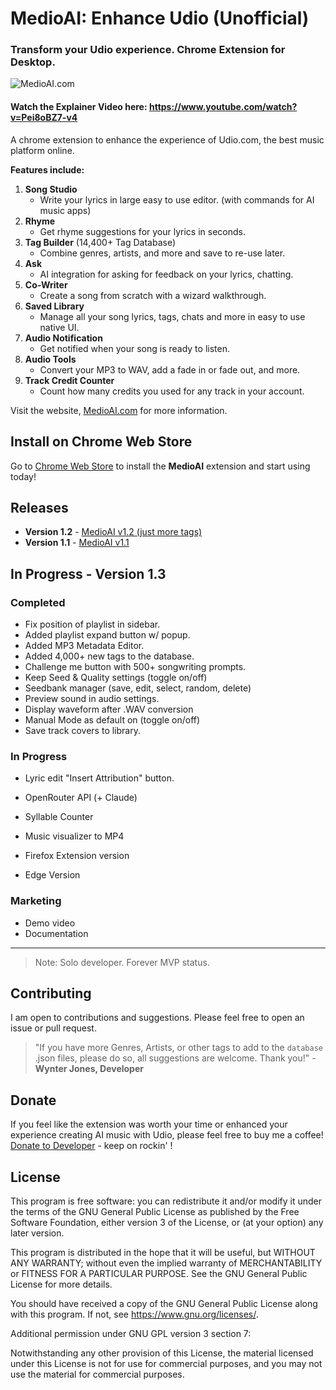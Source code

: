 # MedioAI: Enhance Udio (Unofficial)

### Transform your Udio experience. Chrome Extension for Desktop.

![MedioAI.com](https://github.com/WynterJones/MedioAI-for-Udio/blob/main/app/images/banner.png)

#### Watch the Explainer Video here: https://www.youtube.com/watch?v=Pei8oBZ7-v4

A chrome extension to enhance the experience of Udio.com, the best music platform online.

**Features include:**

1. **Song Studio**
   - Write your lyrics in large easy to use editor. (with commands for AI music apps)
2. **Rhyme**
   - Get rhyme suggestions for your lyrics in seconds.
3. **Tag Builder** (14,400+ Tag Database)
   - Combine genres, artists, and more and save to re-use later.
4. **Ask**
   - AI integration for asking for feedback on your lyrics, chatting.
5. **Co-Writer**
   - Create a song from scratch with a wizard walkthrough.
6. **Saved Library**
   - Manage all your song lyrics, tags, chats and more in easy to use native UI.
7. **Audio Notification**
   - Get notified when your song is ready to listen.
8. **Audio Tools**
   - Convert your MP3 to WAV, add a fade in or fade out, and more.
9. **Track Credit Counter**
   - Count how many credits you used for any track in your account.

Visit the website, [MedioAI.com](https://www.medioai.com) for more information.

## Install on Chrome Web Store

Go to [Chrome Web Store](https://chromewebstore.google.com/detail/me-dio/gkajdljokjallnlfkibjoiolndccinoi) to install the **MedioAI** extension and start using today!

## Releases

- **Version 1.2** - [MedioAI v1.2 (just more tags)](https://github.com/WynterJones/MedioAI-for-Udio/releases/tag/v1.2)
- **Version 1.1** - [MedioAI v1.1](https://github.com/WynterJones/MedioAI-for-Udio/releases/tag/v1.1)

## In Progress - **Version 1.3**

### Completed

- Fix position of playlist in sidebar.
- Added playlist expand button w/ popup.
- Added MP3 Metadata Editor.
- Added 4,000+ new tags to the database.
- Challenge me button with 500+ songwriting prompts.
- Keep Seed & Quality settings (toggle on/off)
- Seedbank manager (save, edit, select, random, delete)
- Preview sound in audio settings.
- Display waveform after .WAV conversion
- Manual Mode as default on (toggle on/off)
- Save track covers to library.

### In Progress

- Lyric edit "Insert Attribution" button.
- OpenRouter API (+ Claude)
- Syllable Counter
- Music visualizer to MP4

- Firefox Extension version
- Edge Version

### Marketing

- Demo video
- Documentation

---

> Note: Solo developer. Forever MVP status.

## Contributing

I am open to contributions and suggestions. Please feel free to open an issue or pull request.

> "If you have more Genres, Artists, or other tags to add to the `database` .json files, please do so, all suggestions are welcome. Thank you!" - **Wynter Jones, Developer**

## Donate

If you feel like the extension was worth your time or enhanced your experience creating AI music with Udio, please feel free to buy me a coffee! [Donate to Developer](https://buymeacoffee.com/wyntera) - keep on rockin' !

## License

This program is free software: you can redistribute it and/or modify
it under the terms of the GNU General Public License as published by
the Free Software Foundation, either version 3 of the License, or
(at your option) any later version.

This program is distributed in the hope that it will be useful,
but WITHOUT ANY WARRANTY; without even the implied warranty of
MERCHANTABILITY or FITNESS FOR A PARTICULAR PURPOSE. See the
GNU General Public License for more details.

You should have received a copy of the GNU General Public License
along with this program. If not, see <https://www.gnu.org/licenses/>.

Additional permission under GNU GPL version 3 section 7:

Notwithstanding any other provision of this License, the material
licensed under this License is not for use for commercial purposes,
and you may not use the material for commercial purposes.

